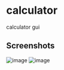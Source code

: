 # calculator
calculator gui

## Screenshots
![image](https://user-images.githubusercontent.com/48047620/103451779-4f93d700-4d0b-11eb-8e4b-8a0d3d5ee964.png)
![image](https://user-images.githubusercontent.com/48047620/103451769-41de5180-4d0b-11eb-89c9-85cb8ec8f36c.png)
